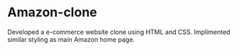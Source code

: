 # Amazon-clone
Developed a e-commerce website clone using HTML and CSS.
Implimented similar styling as  main Amazon home page.
